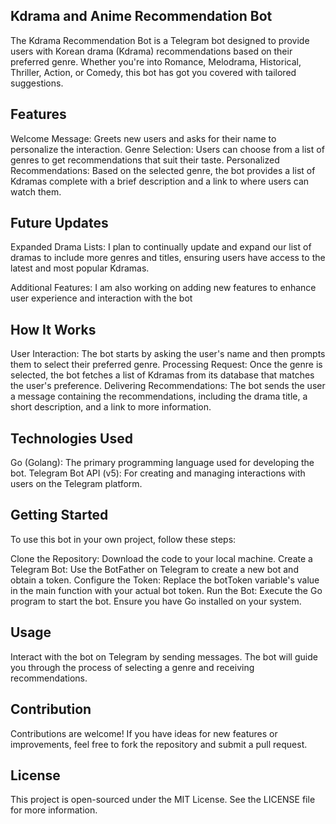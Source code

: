 ## Kdrama and Anime Recommendation Bot
The Kdrama Recommendation Bot is a Telegram bot designed to provide users with Korean drama (Kdrama) recommendations based on their preferred genre. Whether you're into Romance, Melodrama, Historical, Thriller, Action, or Comedy, this bot has got you covered with tailored suggestions.

## Features
Welcome Message: Greets new users and asks for their name to personalize the interaction.
Genre Selection: Users can choose from a list of genres to get recommendations that suit their taste.
Personalized Recommendations: Based on the selected genre, the bot provides a list of Kdramas complete with a brief description and a link to where users can watch them.
## Future Updates
Expanded Drama Lists: I plan to continually update and expand our list of dramas to include more genres and titles, ensuring users have access to the latest and most popular Kdramas.

Additional Features: I am also working on adding new features to enhance user experience and interaction with the bot
## How It Works
User Interaction: The bot starts by asking the user's name and then prompts them to select their preferred genre.
Processing Request: Once the genre is selected, the bot fetches a list of Kdramas from its database that matches the user's preference.
Delivering Recommendations: The bot sends the user a message containing the recommendations, including the drama title, a short description, and a link to more information.
## Technologies Used
Go (Golang): The primary programming language used for developing the bot.
Telegram Bot API (v5): For creating and managing interactions with users on the Telegram platform.
## Getting Started
To use this bot in your own project, follow these steps:

Clone the Repository: Download the code to your local machine.
Create a Telegram Bot: Use the BotFather on Telegram to create a new bot and obtain a token.
Configure the Token: Replace the botToken variable's value in the main function with your actual bot token.
Run the Bot: Execute the Go program to start the bot. Ensure you have Go installed on your system.
## Usage
Interact with the bot on Telegram by sending messages. The bot will guide you through the process of selecting a genre and receiving recommendations.

## Contribution
Contributions are welcome! If you have ideas for new features or improvements, feel free to fork the repository and submit a pull request.

## License
This project is open-sourced under the MIT License. See the LICENSE file for more information.

